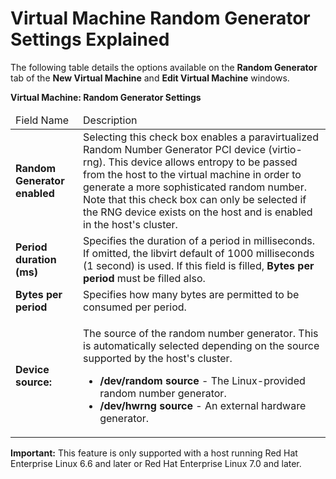 # Virtual Machine Random Generator Settings Explained

The following table details the options available on the **Random Generator** tab of the **New Virtual Machine** and **Edit Virtual Machine** windows.

**Virtual Machine: Random Generator Settings**

<table>
 <thead>
  <tr>
   <td>Field Name</td>
   <td>Description</td>
  </tr>
 </thead>
 <tbody>
  <tr>
   <td><b>Random Generator enabled</b></td>
   <td>Selecting this check box enables a paravirtualized Random Number Generator PCI device (virtio-rng). This device allows entropy to be passed from the host to the virtual machine in order to generate a more sophisticated random number. Note that this check box can only be selected if the RNG device exists on the host and is enabled in the host's cluster.</td>
  </tr>
  <tr>
   <td><b>Period duration (ms)</b></td>
   <td>Specifies the duration of a period in milliseconds. If omitted, the libvirt default of 1000 milliseconds (1 second) is used. If this field is filled, <b>Bytes per period</b> must be filled also.</td>
  </tr>
  <tr>
   <td><b>Bytes per period</b></td>
   <td>Specifies how many bytes are permitted to be consumed per period.</td>
  </tr>
  <tr>
   <td><b>Device source:</b></td>
   <td>
    <p>The source of the random number generator. This is automatically selected depending on the source supported by the host's cluster.</p>
    <ul>
     <li><b>/dev/random source</b> - The Linux-provided random number generator.</li>
     <li><b>/dev/hwrng source</b> - An external hardware generator.</li>
    </ul>
   </td>
  </tr>
 </tbody>
</table>

**Important:** This feature is only supported with a host running Red Hat Enterprise Linux 6.6 and later or Red Hat Enterprise Linux 7.0 and later.
